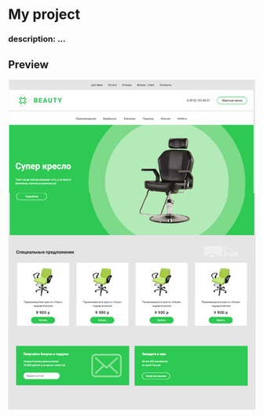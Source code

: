 # My project

### description: ...

## Preview

![](https://github.com/aksuta1/beauty/blob/main/preview/Beauty.png)
